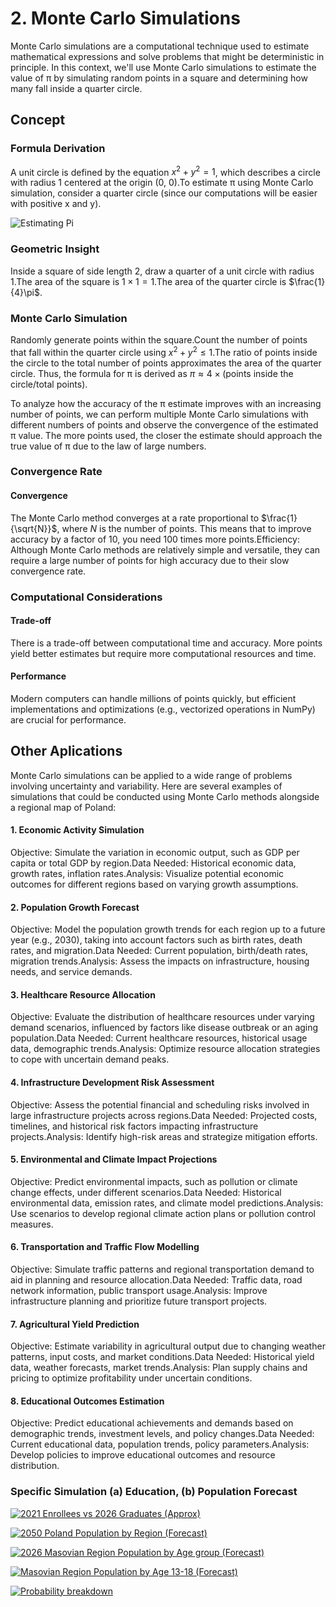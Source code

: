# 2. Monte Carlo Simulations

Monte Carlo simulations are a computational technique used to estimate mathematical expressions and solve problems that might be deterministic in principle. In this context, we'll use Monte Carlo simulations to estimate the value of π by simulating random points in a square and determining how many fall inside a quarter circle.

## Concept

### Formula Derivation

A unit circle is defined by the equation $x^2 + y^2 = 1$, which describes a circle with radius 1 centered at the origin (0, 0).To estimate π using Monte Carlo simulation, consider a quarter circle (since our computations will be easier with positive x and y).

![Estimating Pi](https://mg-2025p03.github.io/physics/_pics/P2.1.png)

### Geometric Insight

Inside a square of side length 2, draw a quarter of a unit circle with radius 1.The area of the square is $1 \times 1 = 1$.The area of the quarter circle is $\frac{1}{4}\pi$.

### Monte Carlo Simulation

Randomly generate points within the square.Count the number of points that fall within the quarter circle using $x^2 + y^2 \leq 1$.The ratio of points inside the circle to the total number of points approximates the area of the quarter circle. Thus, the formula for π is derived as $\pi \approx 4 \times (\text{points inside the circle} / \text{total points})$.

To analyze how the accuracy of the π estimate improves with an increasing number of points, we can perform multiple Monte Carlo simulations with different numbers of points and observe the convergence of the estimated π value. The more points used, the closer the estimate should approach the true value of π due to the law of large numbers.

### Convergence Rate

#### Convergence

The Monte Carlo method converges at a rate proportional to $\frac{1}{\sqrt{N}}$, where $N$ is the number of points. This means that to improve accuracy by a factor of 10, you need 100 times more points.Efficiency: Although Monte Carlo methods are relatively simple and versatile, they can require a large number of points for high accuracy due to their slow convergence rate.

### Computational Considerations

#### Trade-off

There is a trade-off between computational time and accuracy. More points yield better estimates but require more computational resources and time.

#### Performance

Modern computers can handle millions of points quickly, but efficient implementations and optimizations (e.g., vectorized operations in NumPy) are crucial for performance.

## Other Aplications

Monte Carlo simulations can be applied to a wide range of problems involving uncertainty and variability. Here are several examples of simulations that could be conducted using Monte Carlo methods alongside a regional map of Poland:

#### 1. Economic Activity Simulation

Objective: Simulate the variation in economic output, such as GDP per capita or total GDP by region.Data Needed: Historical economic data, growth rates, inflation rates.Analysis: Visualize potential economic outcomes for different regions based on varying growth assumptions.

#### 2. Population Growth Forecast

Objective: Model the population growth trends for each region up to a future year (e.g., 2030), taking into account factors such as birth rates, death rates, and migration.Data Needed: Current population, birth/death rates, migration trends.Analysis: Assess the impacts on infrastructure, housing needs, and service demands.

#### 3. Healthcare Resource Allocation

Objective: Evaluate the distribution of healthcare resources under varying demand scenarios, influenced by factors like disease outbreak or an aging population.Data Needed: Current healthcare resources, historical usage data, demographic trends.Analysis: Optimize resource allocation strategies to cope with uncertain demand peaks.

#### 4. Infrastructure Development Risk Assessment

Objective: Assess the potential financial and scheduling risks involved in large infrastructure projects across regions.Data Needed: Projected costs, timelines, and historical risk factors impacting infrastructure projects.Analysis: Identify high-risk areas and strategize mitigation efforts.

#### 5. Environmental and Climate Impact Projections

Objective: Predict environmental impacts, such as pollution or climate change effects, under different scenarios.Data Needed: Historical environmental data, emission rates, and climate model predictions.Analysis: Use scenarios to develop regional climate action plans or pollution control measures.

#### 6. Transportation and Traffic Flow Modelling

Objective: Simulate traffic patterns and regional transportation demand to aid in planning and resource allocation.Data Needed: Traffic data, road network information, public transport usage.Analysis: Improve infrastructure planning and prioritize future transport projects.

#### 7. Agricultural Yield Prediction

Objective: Estimate variability in agricultural output due to changing weather patterns, input costs, and market conditions.Data Needed: Historical yield data, weather forecasts, market trends.Analysis: Plan supply chains and pricing to optimize profitability under uncertain conditions.

#### 8. Educational Outcomes Estimation

Objective: Predict educational achievements and demands based on demographic trends, investment levels, and policy changes.Data Needed: Current educational data, population trends, policy parameters.Analysis: Develop policies to improve educational outcomes and resource distribution.

### Specific Simulation (a) Education, (b) Population Forecast

[![2021 Enrollees vs 2026 Graduates (Approx)](https://mg-2025p03.github.io/physics/_pics/P2.7.png)](https://mg-2025p03.github.io/physics/_pics/P2.7.png)

[![2050 Poland Population by Region (Forecast)](https://mg-2025p03.github.io/physics/_pics/P2.3.png)](https://mg-2025p03.github.io/physics/_pics/P2.3.png)

[![2026 Masovian Region Population by Age group (Forecast)](https://mg-2025p03.github.io/physics/_pics/P2.6.png)](https://mg-2025p03.github.io/physics/_pics/P2.6.png)

[![Masovian Region Population by Age 13-18 (Forecast)](https://mg-2025p03.github.io/physics/_pics/P2.8.png)](https://mg-2025p03.github.io/physics/_pics/P2.8.png)

[![Probability breakdown](https://mg-2025p03.github.io/physics/_pics/P2.8.1.png)](https://mg-2025p03.github.io/physics/_pics/P2.8.1.png)